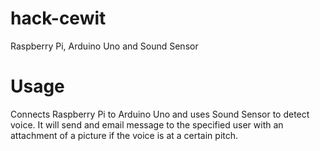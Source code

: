 # hack-cewit
Raspberry Pi, Arduino Uno and Sound Sensor 

# Usage
Connects Raspberry Pi to Arduino Uno and uses Sound Sensor to detect voice. It will send and email message to the specified user with an attachment of a picture if the voice is at a certain pitch.
